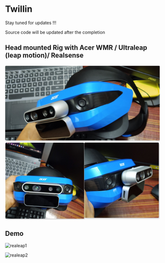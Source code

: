 # Twillin
Stay tuned for updates !!!

Source code will be updated after the completion

## Head mounted Rig with Acer WMR / Ultraleap (leap motion)/ Realsense
<p align="center">
 <img src="readme_dat/twil.jpg" width="580" />
</p>

## Demo



![realeap1](readme_dat/Realeap1.gif)

![realeap2](readme_dat/Realeap2.gif)
